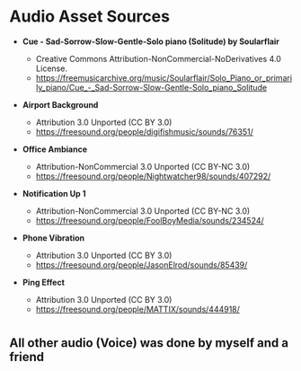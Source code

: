 # Audio Asset Sources

* **Cue - Sad-Sorrow-Slow-Gentle-Solo piano (Solitude) by Soularflair**
    * Creative Commons Attribution-NonCommercial-NoDerivatives 4.0 License.
    * https://freemusicarchive.org/music/Soularflair/Solo_Piano_or_primarily_piano/Cue_-_Sad-Sorrow-Slow-Gentle-Solo_piano_Solitude

* **Airport Background**
    * Attribution 3.0 Unported (CC BY 3.0)
    * https://freesound.org/people/digifishmusic/sounds/76351/

* **Office Ambiance**
    * Attribution-NonCommercial 3.0 Unported (CC BY-NC 3.0)
    * https://freesound.org/people/Nightwatcher98/sounds/407292/

* **Notification Up 1**
    * Attribution-NonCommercial 3.0 Unported (CC BY-NC 3.0)
    * https://freesound.org/people/FoolBoyMedia/sounds/234524/

* **Phone Vibration**
    * Attribution 3.0 Unported (CC BY 3.0)
    * https://freesound.org/people/JasonElrod/sounds/85439/

* **Ping Effect**
    * Attribution 3.0 Unported (CC BY 3.0)
    * https://freesound.org/people/MATTIX/sounds/444918/

#
## **All other audio (Voice) was done by myself and a friend**